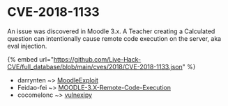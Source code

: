 # CVE-2018-1133

An issue was discovered in Moodle 3.x. A Teacher creating a Calculated question can intentionally cause remote code execution on the server, aka eval injection.

{% embed url="https://github.com/Live-Hack-CVE/full_database/blob/main/cves/2018/CVE-2018-1133.json" %}


* darrynten ~> [MoodleExploit](https://zeste.alice-snow.ru/2018/database/cve-2018-1133/moodleexploit-darrynten)
* Feidao-fei ~> [MOODLE-3.X-Remote-Code-Execution](https://zeste.alice-snow.ru/2018/database/cve-2018-1133/moodle-3.x-remote-code-execution-feidao-fei)
* cocomelonc ~> [vulnexipy](https://zeste.alice-snow.ru/2018/database/cve-2018-1133/vulnexipy-cocomelonc)